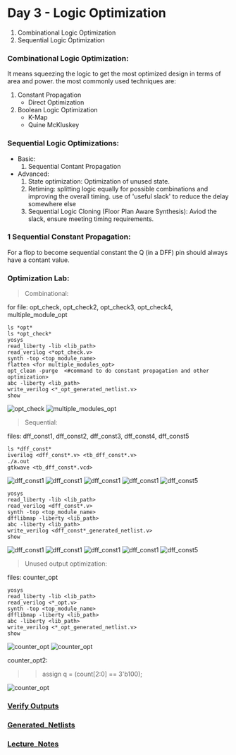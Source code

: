 # Day 3 - Logic Optimization
1. Combinational Logic Optimization
2. Sequential Logic Optimization

### Combinational Logic Optimization:
It means squeezing the logic to get the most optimized design in terms of area and power. the most commonly used techniques are:
1. Constant Propagation
	- Direct Optimization
2. Boolean Logic Optimization
	- K-Map
	- Quine McKluskey

### Sequential Logic Optimizations:
- Basic:
	1. Sequential Contant Propagation
- Advanced:
	1. State optimization: Optimization of unused state.
	2. Retiming: splitting logic equally for possible combinations and improving the overall timing. use of 'useful slack' to reduce the delay somewhere else
	3. Sequential Logic Cloning (Floor Plan Aware Synthesis): Aviod the slack, ensure meeting timing requirements.

### 1 Sequential Constant Propagation:

For a flop to become sequential constant the Q (in a DFF) pin should always have a contant value.

### Optimization Lab:
> Combinational:

for file: opt_check, opt_check2, opt_check3, opt_check4, multiple_module_opt
```
ls *opt*
ls *opt_check*
yosys
read_liberty -lib <lib_path>
read_verilog <*opt_check.v>
synth -top <top_module_name>
flatten <for multiple_modules_opt>
opt_clean -purge  <#command to do constant propagation and other optimization>
abc -liberty <lib_path>
write_verilog <*_opt_generated_netlist.v>
show
```
![opt_check](assets/opt_check.png)
![multiple_modules_opt](assets/multiple_modules_opt.png)

> Sequential:

files: dff_const1, dff_const2, dff_const3, dff_const4, dff_const5
```
ls *dff_const*
iverilog <dff_const*.v> <tb_dff_const*.v>
./a.out
gtkwave <tb_dff_const*.vcd>
```
![dff_const1](assets/waveform_dff_const1.png)
![dff_const1](assets/waveform_dff_const2.png)
![dff_const1](assets/waveform_dff_const3.png)
![dff_const1](assets/waveform_dff_const4.png)
![dff_const5](assets/waveform_dff_const5.png)

```
yosys
read_liberty -lib <lib_path>
read_verilog <dff_const*.v>
synth -top <top_module_name>
dfflibmap -liberty <lib_path>
abc -liberty <lib_path>
write_verilog <dff_const*_generated_netlist.v>
show
```
![dff_const1](assets/dff_const1.png)
![dff_const1](assets/dff_const2.png)
![dff_const1](assets/dff_const3.png)
![dff_const1](assets/dff_const4.png)
![dff_const5](assets/dff_const5.png)

> Unused output optimization:

files: counter_opt
```
yosys
read_liberty -lib <lib_path>
read_verilog <*_opt.v>
synth -top <top_module_name>
dfflibmap -liberty <lib_path>
abc -liberty <lib_path>
write_verilog <*_opt_generated_netlist.v>
show
```
![counter_opt](assets/counter_opt.png)
![counter_opt](assets/waveform_counter_opt.png)

counter_opt2:
>> assign q = (count[2:0] == 3'b100);

![counter_opt](assets/counter_opt2.png)

### [Verify Outputs](assets/)
### [Generated_Netlists](assets/FILES)
### [Lecture_Notes](assets/Lecture_Notes/)

